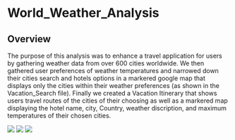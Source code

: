 # World_Weather_Analysis

## Overview
The purpose of this analysis was to enhance a travel application for
users by gathering weather data from over 600 cities worldwide. We
then gathered user preferences of weather temperatures and narrowed 
down their cities search and hotels options in a markered google map 
that displays only the cities within their weather preferences (as shown 
in the Vacation_Search file). Finally we created a Vacation Itinerary
that shows users travel routes of the cities of their choosing as well
as a markered map displaying the hotel name, city, Country, weather
discription, and maximum temperatures of their chosen cities. 


![](WeatherPy_vacation_map.png.jpg)
![](WeatherPy_travel_map.png.jpg)
![](WeatherPy_travel_map_markers.png)